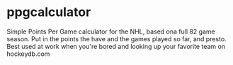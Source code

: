 # ppgcalculator
Simple Points Per Game calculator for the NHL, based ona full 82 game season.
Put in the points the have and the games played so far, and presto.
Best used at work when you're bored and looking up your favorite team on hockeydb.com
